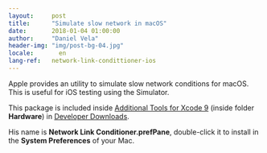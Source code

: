 ```yaml
---
layout:     post
title:      "Simulate slow network in macOS"
date:       2018-01-04 01:00:00
author:     "Daniel Vela"
header-img: "img/post-bg-04.jpg"
locale:       en
lang-ref:   network-link-condittioner-ios
---
```


Apple provides an utility to simulate slow network conditions for macOS. This is useful for iOS testing using the Simulator.

This package is included inside [Additional Tools for Xcode 9](https://download.developer.apple.com/Developer_Tools/Additional_Tools_for_Xcode_9/Additional_Tools_for_Xcode_9.dmg) (inside folder **Hardware**) in [Developer Downloads](https://developer.apple.com/download/).

His name is **Network Link Conditioner.prefPane**, double-click it to install in the **System Preferences** of your Mac.

